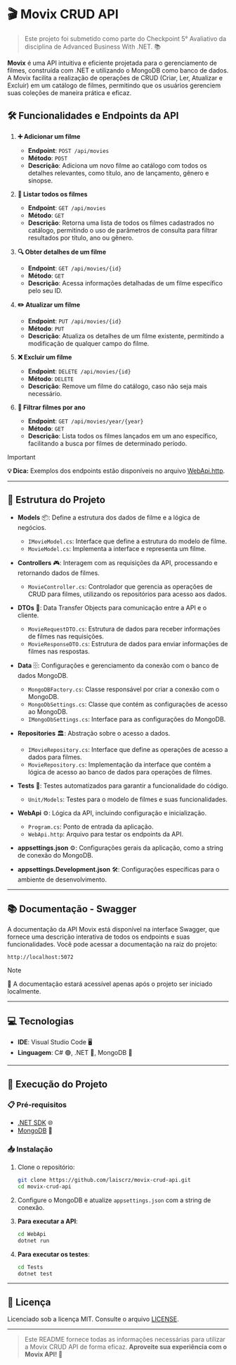 # 🎬 Movix CRUD API

> Este projeto foi submetido como parte do Checkpoint 5° Avaliativo da disciplina de Advanced Business With .NET. 📚

**Movix** é uma API intuitiva e eficiente projetada para o gerenciamento de filmes, construída com .NET e utilizando o MongoDB como banco de dados. A Movix facilita a realização de operações de CRUD (Criar, Ler, Atualizar e Excluir) em um catálogo de filmes, permitindo que os usuários gerenciem suas coleções de maneira prática e eficaz.


## 🛠️ Funcionalidades e Endpoints da API

1. **➕ Adicionar um filme**
   - **Endpoint**: `POST /api/movies`
   - **Método**: `POST`
   - **Descrição**: Adiciona um novo filme ao catálogo com todos os detalhes relevantes, como título, ano de lançamento, gênero e sinopse.

2. **📜 Listar todos os filmes**
   - **Endpoint**: `GET /api/movies`
   - **Método**: `GET`
   - **Descrição**: Retorna uma lista de todos os filmes cadastrados no catálogo, permitindo o uso de parâmetros de consulta para filtrar resultados por título, ano ou gênero.

3. **🔍 Obter detalhes de um filme**
   - **Endpoint**: `GET /api/movies/{id}`
   - **Método**: `GET`
   - **Descrição**: Acessa informações detalhadas de um filme específico pelo seu ID.

4. **✏️ Atualizar um filme**
   - **Endpoint**: `PUT /api/movies/{id}`
   - **Método**: `PUT`
   - **Descrição**: Atualiza os detalhes de um filme existente, permitindo a modificação de qualquer campo do filme.

5. **❌ Excluir um filme**
   - **Endpoint**: `DELETE /api/movies/{id}`
   - **Método**: `DELETE`
   - **Descrição**: Remove um filme do catálogo, caso não seja mais necessário.

6. **📅 Filtrar filmes por ano**
   - **Endpoint**: `GET /api/movies/year/{year}`
   - **Método**: `GET`
   - **Descrição**: Lista todos os filmes lançados em um ano específico, facilitando a busca por filmes de determinado período.

> [!IMPORTANT] 
> **💡 Dica:** Exemplos dos endpoints estão disponíveis no arquivo [WebApi.http](https://github.com/laiscrz/movix-crud-api/blob/main/WebApi/WebApi.http).

---

## 📂 Estrutura do Projeto

- **Models** 📦: Define a estrutura dos dados de filme e a lógica de negócios.
  - `IMovieModel.cs`: Interface que define a estrutura do modelo de filme.
  - `MovieModel.cs`: Implementa a interface e representa um filme.

- **Controllers** 🎮: Interagem com as requisições da API, processando e retornando dados de filmes.
  - `MovieController.cs`: Controlador que gerencia as operações de CRUD para filmes, utilizando os repositórios para acesso aos dados.

- **DTOs** 📝: Data Transfer Objects para comunicação entre a API e o cliente.
  - `MovieRequestDTO.cs`: Estrutura de dados para receber informações de filmes nas requisições.
  - `MovieResponseDTO.cs`: Estrutura de dados para enviar informações de filmes nas respostas.

- **Data** 🗄️: Configurações e gerenciamento da conexão com o banco de dados MongoDB.
  - `MongoDBFactory.cs`: Classe responsável por criar a conexão com o MongoDB.
  - `MongoDbSettings.cs`: Classe que contém as configurações de acesso ao MongoDB.
  - `IMongoDbSettings.cs`: Interface para as configurações do MongoDB.

- **Repositories** 🏛️: Abstração sobre o acesso a dados.
  - `IMovieRepository.cs`: Interface que define as operações de acesso a dados para filmes.
  - `MovieRepository.cs`: Implementação da interface que contém a lógica de acesso ao banco de dados para operações de filmes.

- **Tests** 🧪: Testes automatizados para garantir a funcionalidade do código.
  - `Unit/Models`: Testes para o modelo de filmes e suas funcionalidades.

- **WebApi** ⚙️: Lógica da API, incluindo configuração e inicialização.
  - `Program.cs`: Ponto de entrada da aplicação.
  - `WebApi.http`: Arquivo para testar os endpoints da API.

- **appsettings.json** ⚙️: Configurações gerais da aplicação, como a string de conexão do MongoDB.
- **appsettings.Development.json** 🛠️: Configurações específicas para o ambiente de desenvolvimento.
---

## 📚 Documentação - Swagger

A documentação da API Movix está disponível na interface Swagger, que fornece uma descrição interativa de todos os endpoints e suas funcionalidades. Você pode acessar a documentação na raiz do projeto:

```https
http://localhost:5072
```

> [!NOTE]
> 📝 A documentação estará acessível apenas após o projeto ser iniciado localmente. 

---

## 💻 Tecnologias

- **IDE**: Visual Studio Code 🖥️
- **Linguagem**: C# 🟢, .NET 🔵, MongoDB 🍃

---

## 🚀 Execução do Projeto

### 📋 Pré-requisitos

- [.NET SDK](https://dotnet.microsoft.com/download) 🌐
- [MongoDB](https://www.mongodb.com/) 🍃

### 📥 Instalação

1. Clone o repositório:
   ```bash
   git clone https://github.com/laiscrz/movix-crud-api.git
   cd movix-crud-api
   ```

2. Configure o MongoDB e atualize `appsettings.json` com a string de conexão.

3. **Para executar a API**:
   ```bash
   cd WebApi
   dotnet run
   ```

4. **Para executar os testes**:
   ```bash
   cd Tests
   dotnet test
   ```

---

## 📄 Licença

Licenciado sob a licença MIT. Consulte o arquivo [LICENSE](https://github.com/laiscrz/movix-crud-api/blob/main/LICENSE).

---

> Este README fornece todas as informações necessárias para utilizar a Movix CRUD API de forma eficaz.
> **Aproveite sua experiência com o Movix API! 🎥**
